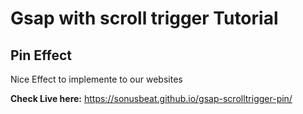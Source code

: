 # Gsap with scroll trigger Tutorial

## Pin Effect

Nice Effect to implemente to our websites

<b>Check Live here:</b> https://sonusbeat.github.io/gsap-scrolltrigger-pin/
